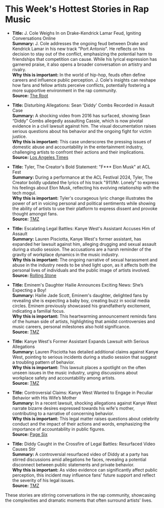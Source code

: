 # This Week's Hottest Stories in Rap Music

- **Title:** J. Cole Weighs In on Drake-Kendrick Lamar Feud, Igniting Conversations Online  
  **Summary:** J. Cole addresses the ongoing feud between Drake and Kendrick Lamar in his new track "Port Antonio". He reflects on his decision to stay out of the conflict, emphasizing the potential harm to friendships that competition can cause. While his lyrical expression has garnered praise, it also opens a broader conversation on artistry and rivalry.  
  **Why this is important:** In the world of hip-hop, feuds often define careers and influence public perception. J. Cole's insights can reshape how fans and fellow artists perceive conflicts, potentially fostering a more supportive environment in the rap community.  
  **Source:** [The Root](https://www.theroot.com/j-cole-finally-breaks-silence-on-drake-kendrick-lamar-1851669717)

- **Title:** Disturbing Allegations: Sean 'Diddy' Combs Recorded in Assault Case  
  **Summary:** A shocking video from 2016 has surfaced, showing Sean “Diddy” Combs allegedly assaulting Cassie, which is now pivotal evidence in a civil lawsuit against him. The visual documentation raises serious questions about his behavior and the ongoing fight for victim justice.  
  **Why this is important:** This case underscores the pressing issues of domestic abuse and accountability in the entertainment industry, challenging artists to confront their actions and their implications.  
  **Source:** [Los Angeles Times](https://www.latimes.com/entertainment-arts/music/story/2024-10-12/why-the-shocking-tape-showing-sean-diddy-combs-attacking-casey-has-become-such-a-battle-in-his-sex-abuse-case)

- **Title:** Tyler, The Creator's Bold Statement: "F*** Elon Musk" at ACL Fest  
  **Summary:** During a performance at the ACL Festival 2024, Tyler, The Creator boldly updated the lyrics of his track "911/Mr. Lonely" to express his feelings about Elon Musk, reflecting his evolving relationship with the tech mogul.  
  **Why this is important:** Tyler's courageous lyric change illustrates the power of art in voicing personal and political sentiments while showing the ability of artists to use their platform to express dissent and provoke thought amongst fans.  
  **Source:** [TMZ](https://www.tmz.com/2024/10/09/tyler-the-creator-changes-lyric-acl-fest-elon-musk/)

- **Title:** Escalating Legal Battles: Kanye West's Assistant Accuses Him of Assault  
  **Summary:** Lauren Pisciotta, Kanye West's former assistant, has expanded her lawsuit against him, alleging drugging and sexual assault during a studio session. The accusations are a harsh reminder of the gravity of workplace dynamics in the music industry.  
  **Why this is important:** The ongoing narrative of sexual harassment and abuse in the industry needs to be shed light upon, as it affects both the personal lives of individuals and the public image of artists involved.  
  **Source:** [Rolling Stone](https://www.rollingstone.com/music/music-news/kanye-west-assistant-lawsuit-drugged-sexual-assault-1235132760/)

- **Title:** Eminem's Daughter Hailie Announces Exciting News: She’s Expecting a Boy!  
  **Summary:** Hailie Jade Scott, Eminem's daughter, delighted fans by revealing she is expecting a baby boy, creating buzz in social media circles. Eminem previously showcased his grandfatherly excitement, indicating a familial focus.  
  **Why this is important:** This heartwarming announcement reminds fans of the human side of artists, highlighting that amidst controversies and music careers, personal milestones also hold significance.  
  **Source:** [TMZ](https://www.tmz.com/2024/10/11/eminem-pregnant-daughter-hailie-gender-reveal/)

- **Title:** Kanye West's Former Assistant Expands Lawsuit with Serious Allegations  
  **Summary:** Lauren Pisciotta has detailed additional claims against Kanye West, pointing to serious incidents during a studio session that suggest a troubling pattern of behavior.  
  **Why this is important:** This lawsuit places a spotlight on the often unseen issues in the music industry, urging discussions about workplace safety and accountability among artists.  
  **Source:** [TMZ](https://www.tmz.com/2024/10/12/kanye-west-sexual-assault-accuser-diddy-drug-her-lauren-pisciotta/)

- **Title:** Controversial Claims: Kanye West Wanted to Engage in Peculiar Behavior with His Wife’s Mother  
  **Summary:** In a recent lawsuit, shocking allegations against Kanye West narrate bizarre desires expressed towards his wife's mother, contributing to a narrative of concerning behavior.  
  **Why this is important:** This legal matter raises questions about celebrity conduct and the impact of their actions and words, emphasizing the importance of accountability in public figures.  
  **Source:** [Page Six](https://pagesix.com/2024/10/13/celebrity-news/kanye-west-told-bianca-censori-he-wanted-to-sleep-with-her-mom-while-she-watched-lawsuit/)

- **Title:** Diddy Caught in the Crossfire of Legal Battles: Resurfaced Video Causes Stir  
  **Summary:** A controversial resurfaced video of Diddy at a party has stirred discussions amid allegations he faces, revealing a potential disconnect between public statements and private behavior.  
  **Why this is important:** As video evidence can significantly affect public perception, this incident may influence fans' future support and reflect the severity of his legal issues.  
  **Source:** [TMZ](https://www.tmz.com/2024/10/08/diddy-mocks-unconscious-dj-resurfaced-video/)

These stories are stirring conversations in the rap community, showcasing the complexities and dramatic moments that often surround artists' lives.